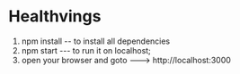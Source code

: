 # Healthvings

1. npm install -- to install all dependencies
2. npm start --- to run it on localhost;
3. open your browser and goto ---> http://localhost:3000
